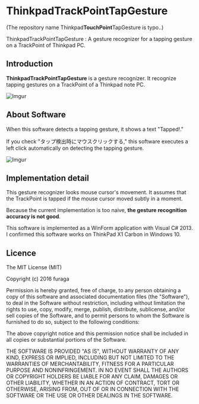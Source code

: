 ﻿ThinkpadTrackPointTapGesture
====================

(The repository name Thinkpad**TouchPoint**TapGesture is typo..)

ThinkpadTrackPointTapGesture : A gesture recognizer for a tapping gesture on a TrackPoint of Thinkpad PC.

Introduction
--------------------

**ThinkpadTrackPointTapGesture** is a gesture recognizer. It recognize tapping gestures on a TrackPoint of a Thinkpad note PC.

![Imgur](http://i.imgur.com/Jetu9Cr.png)


About Software
--------------------

When this software detects a tapping gesture, it shows a text "Tapped!."

If you check "タップ検出時にマウスクリックする," this software executes a left click automatically on detecting the tapping gesture.

![Imgur](http://i.imgur.com/CWO5oVK.png?1)


Implementation detail
--------------------

This gesture recognizer looks mouse cursor's movement. 
It assumes that the TrackPoint is tapped if the mouse cursor moved subtly in a moment.

Because the current implementation is too naive, **the gesture recognition accuracy is not good**. 


This software is implemented as a WinForm application with Visual C# 2013.
I confirmed this software works on ThinkPad X1 Carbon in Windows 10.


Licence
--------------------

The MIT License (MIT)

Copyright (c) 2016 furaga

Permission is hereby granted, free of charge, to any person obtaining a copy of this software and associated documentation files (the "Software"), to deal in the Software without restriction, including without limitation the rights to use, copy, modify, merge, publish, distribute, sublicense, and/or sell copies of the Software, and to permit persons to whom the Software is furnished to do so, subject to the following conditions:

The above copyright notice and this permission notice shall be included in all copies or substantial portions of the Software.

THE SOFTWARE IS PROVIDED "AS IS", WITHOUT WARRANTY OF ANY KIND, EXPRESS OR IMPLIED, INCLUDING BUT NOT LIMITED TO THE WARRANTIES OF MERCHANTABILITY, FITNESS FOR A PARTICULAR PURPOSE AND NONINFRINGEMENT. IN NO EVENT SHALL THE AUTHORS OR COPYRIGHT HOLDERS BE LIABLE FOR ANY CLAIM, DAMAGES OR OTHER LIABILITY, WHETHER IN AN ACTION OF CONTRACT, TORT OR OTHERWISE, ARISING FROM, OUT OF OR IN CONNECTION WITH THE SOFTWARE OR THE USE OR OTHER DEALINGS IN THE SOFTWARE.